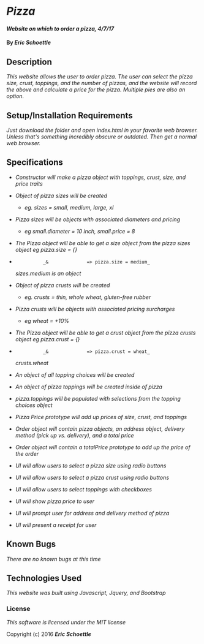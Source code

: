
# _Pizza_

#### _Website on which to order a pizza, 4/7/17_

#### By _**Eric Schoettle**_

## Description

_This website allows the user to order pizza. The user can select the pizza size, crust, toppings, and the number of pizzas, and the website will record the above and calculate a price for the pizza. Multiple pies are also an option._

## Setup/Installation Requirements

_Just download the folder and open index.html in your favorite web browser. Unless that's something incredibly obscure or outdated. Then get a normal web browser._

## Specifications

* _Constructor will make a pizza object with toppings, crust, size, and price traits_

* _Object of pizza sizes will be created_
  * _eg. sizes = small, medium, large, xl_
* _Pizza sizes will be objects with associated diameters and pricing_
  * _eg small.diameter = 10 inch, small.price = 8_
* _The Pizza object will be able to get a size object from the pizza sizes object_
    _eg pizza.size = {}_
*               _&              => pizza.size = medium_
    _sizes.medium is an object_

* _Object of pizza crusts will be created_
  * _eg. crusts = thin, whole wheat, gluten-free rubber_
* _Pizza crusts will be objects with associated pricing surcharges_
  * _eg wheat = +10%_
* _The Pizza object will be able to get a crust object from the pizza crusts object_
    _eg pizza.crust = {}_
*               _&              => pizza.crust = wheat_
    _crusts.wheat_

* _An object of all topping choices will be created_
* _An object of pizza toppings will be created inside of pizza_
* _pizza.toppings will be populated with selections from the topping choices object_

* _Pizza Price prototype will add up prices of size, crust, and toppings_
* _Order object will contain pizza objects, an address object, delivery method (pick up vs. delivery), and a total price_
* _Order object will contain a totalPrice prototype to add up the price of the order_
* _UI will allow users to select a pizza size using radio buttons_
* _UI will allow users to select a pizza crust using radio buttons_
* _UI will allow users to select toppings with checkboxes_
* _UI will show pizza price to user_
* _UI will prompt user for address and delivery method of pizza_
* _UI will present a receipt for user_

## Known Bugs

_There are no known bugs at this time_

## Technologies Used

_This website was built using Javascript, Jquery, and Bootstrap_

### License

*This software is licensed under the MIT license*

Copyright (c) 2016 **_Eric Schoettle_**

